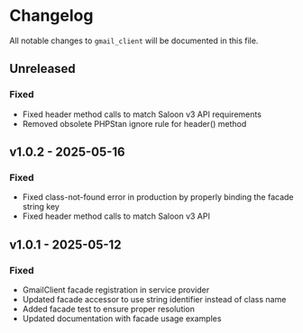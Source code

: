 # Changelog

All notable changes to `gmail_client` will be documented in this file.

## Unreleased

### Fixed
- Fixed header method calls to match Saloon v3 API requirements
- Removed obsolete PHPStan ignore rule for header() method

## v1.0.2 - 2025-05-16

### Fixed
- Fixed class-not-found error in production by properly binding the facade string key
- Fixed header method calls to match Saloon v3 API

## v1.0.1 - 2025-05-12

### Fixed
- GmailClient facade registration in service provider
- Updated facade accessor to use string identifier instead of class name
- Added facade test to ensure proper resolution
- Updated documentation with facade usage examples